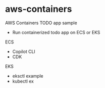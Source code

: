 # aws-containers

AWS Containers TODO app sample






- Run containerized todo app on ECS or EKS

ECS
- Copilot CLI
- CDK

EKS
- eksctl example
- kubectl ex




